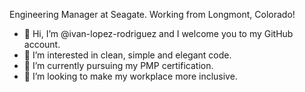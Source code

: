 Engineering Manager at Seagate. Working from Longmont, Colorado!

- 👋 Hi, I’m @ivan-lopez-rodriguez and I welcome you to my GitHub account. 
- 👀 I’m interested in clean, simple and elegant code.
- 🌱 I’m currently pursuing my PMP certification. 
- 💞️ I’m looking to make my workplace more inclusive. 

<!---
ivan-lopez-rodriguez/ivan-lopez-rodriguez is a ✨ special ✨ repository because its `README.md` (this file) appears on your GitHub profile.
You can click the Preview link to take a look at your changes.
--->
